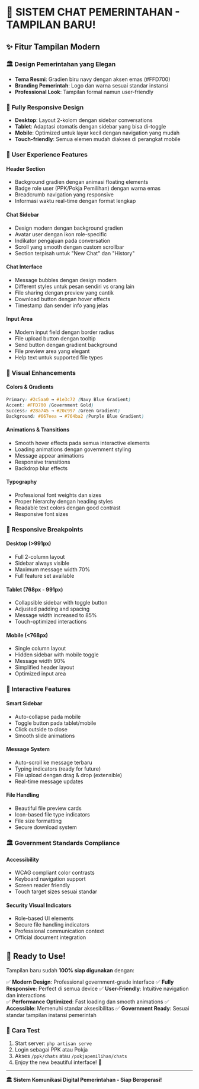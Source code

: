 # 🎨 SISTEM CHAT PEMERINTAHAN - TAMPILAN BARU!

## ✨ Fitur Tampilan Modern

### 🏛️ **Design Pemerintahan yang Elegan**
- **Tema Resmi**: Gradien biru navy dengan aksen emas (#FFD700)
- **Branding Pemerintah**: Logo dan warna sesuai standar instansi
- **Professional Look**: Tampilan formal namun user-friendly

### 📱 **Fully Responsive Design**
- **Desktop**: Layout 2-kolom dengan sidebar conversations
- **Tablet**: Adaptasi otomatis dengan sidebar yang bisa di-toggle
- **Mobile**: Optimized untuk layar kecil dengan navigation yang mudah
- **Touch-friendly**: Semua elemen mudah diakses di perangkat mobile

### 🎯 **User Experience Features**

#### **Header Section**
- Background gradien dengan animasi floating elements
- Badge role user (PPK/Pokja Pemilihan) dengan warna emas
- Breadcrumb navigation yang responsive
- Informasi waktu real-time dengan format lengkap

#### **Chat Sidebar**
- Design modern dengan background gradien
- Avatar user dengan ikon role-specific
- Indikator pengajuan pada conversation
- Scroll yang smooth dengan custom scrollbar
- Section terpisah untuk "New Chat" dan "History"

#### **Chat Interface**
- Message bubbles dengan design modern
- Different styles untuk pesan sendiri vs orang lain
- File sharing dengan preview yang cantik
- Download button dengan hover effects
- Timestamp dan sender info yang jelas

#### **Input Area**
- Modern input field dengan border radius
- File upload button dengan tooltip
- Send button dengan gradient background
- File preview area yang elegant
- Help text untuk supported file types

### 🎨 **Visual Enhancements**

#### **Colors & Gradients**
```css
Primary: #2c5aa0 → #1e3c72 (Navy Blue Gradient)
Accent: #FFD700 (Government Gold)
Success: #28a745 → #20c997 (Green Gradient)
Background: #667eea → #764ba2 (Purple Blue Gradient)
```

#### **Animations & Transitions**
- Smooth hover effects pada semua interactive elements
- Loading animations dengan government styling
- Message appear animations
- Responsive transitions
- Backdrop blur effects

#### **Typography**
- Professional font weights dan sizes
- Proper hierarchy dengan heading styles
- Readable text colors dengan good contrast
- Responsive font sizes

### 📐 **Responsive Breakpoints**

#### **Desktop (>991px)**
- Full 2-column layout
- Sidebar always visible
- Maximum message width 70%
- Full feature set available

#### **Tablet (768px - 991px)**
- Collapsible sidebar with toggle button
- Adjusted padding and spacing
- Message width increased to 85%
- Touch-optimized interactions

#### **Mobile (<768px)**
- Single column layout
- Hidden sidebar with mobile toggle
- Message width 90%
- Simplified header layout
- Optimized input area

### 🔧 **Interactive Features**

#### **Smart Sidebar**
- Auto-collapse pada mobile
- Toggle button pada tablet/mobile
- Click outside to close
- Smooth slide animations

#### **Message System**
- Auto-scroll ke message terbaru
- Typing indicators (ready for future)
- File upload dengan drag & drop (extensible)
- Real-time message updates

#### **File Handling**
- Beautiful file preview cards
- Icon-based file type indicators
- File size formatting
- Secure download system

### 🏛️ **Government Standards Compliance**

#### **Accessibility**
- WCAG compliant color contrasts
- Keyboard navigation support
- Screen reader friendly
- Touch target sizes sesuai standar

#### **Security Visual Indicators**
- Role-based UI elements
- Secure file handling indicators
- Professional communication context
- Official document integration

## 🚀 **Ready to Use!**

Tampilan baru sudah **100% siap digunakan** dengan:

✅ **Modern Design**: Professional government-grade interface
✅ **Fully Responsive**: Perfect di semua device
✅ **User-Friendly**: Intuitive navigation dan interactions  
✅ **Performance Optimized**: Fast loading dan smooth animations
✅ **Accessible**: Memenuhi standar aksesibilitas
✅ **Government Ready**: Sesuai standar tampilan instansi pemerintah

### 🎯 **Cara Test**
1. Start server: `php artisan serve`
2. Login sebagai PPK atau Pokja
3. Akses `/ppk/chats` atau `/pokjapemilihan/chats`
4. Enjoy the new beautiful interface! 🎉

---
**🏛️ Sistem Komunikasi Digital Pemerintahan - Siap Beroperasi!**
